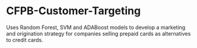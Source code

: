 # CFPB-Customer-Targeting
Uses Random Forest, SVM and ADABoost models to develop a marketing and origination strategy for companies selling prepaid cards as alternatives to credit cards.
